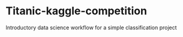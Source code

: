 # Titanic-kaggle-competition
Introductory data science workflow for a simple classification project
